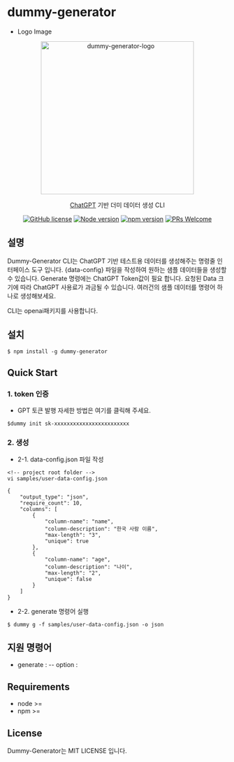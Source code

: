 # dummy-generator
- Logo Image 
<p align="center">
  <a href="http://nestjs.com/" target="blank"><img src="https://github.com/team-opensource-plus/dummy-generator/assets/56494905/4cee5da0-979c-4c13-886d-dfaf9fe81dc5" width="350px" alt="dummy-generator-logo" /></a>
</p>

<p align="center"> <a href="https://openai.com/chatgpt" target="blank">ChatGPT</a> 기반 더미 데이터 생성 CLI</p>
<p align="center">
    <a href="https://github.com/team-opensource-plus/dummy-generator"><img src="https://camo.githubusercontent.com/83d3746e5881c1867665223424263d8e604df233d0a11aae0813e0414d433943/68747470733a2f2f696d672e736869656c64732e696f2f62616467652f6c6963656e73652d4d49542d626c75652e737667" alt="GitHub license" data-canonical-src="https://img.shields.io/badge/license-MIT-blue.svg" style="max-width: 100%;"></a> 
    <a href="">
    <img src="https://camo.githubusercontent.com/4633815e310c7010bc662f2c175a4dac65c37e5269054616ef84c8eb61f8656c/68747470733a2f2f696d672e736869656c64732e696f2f62616467652f6e6f64655f76657273696f6e2d7631362e32302e312d626c7565" alt="Node version" data-canonical-src="https://img.shields.io/badge/node_version-v16.20.1-blue" style="max-width: 100%;"></a> <a href="https://www.npmjs.com/package/dummy-generator" rel="nofollow">
    <img src="https://camo.githubusercontent.com/b0efd51353e4a3937bc25ac06346638f036c8382e08d6537cc1270c0c593fe68/68747470733a2f2f696d672e736869656c64732e696f2f62616467652f6e706d5f76657273696f6e2d76382e31392e342d626c7565" alt="npm version" data-canonical-src="https://img.shields.io/badge/npm_version-v8.19.4-blue" style="max-width: 100%;"></a> <a href="https://github.com/team-opensource-plus/dummy-generator">
    <img src="https://camo.githubusercontent.com/b0ad703a46e8b249ef2a969ab95b2cb361a2866ecb8fe18495a2229f5847102d/68747470733a2f2f696d672e736869656c64732e696f2f62616467652f5052732d77656c636f6d652d627269676874677265656e2e737667" alt="PRs Welcome" data-canonical-src="https://img.shields.io/badge/PRs-welcome-brightgreen.svg" style="max-width: 100%;"></a>
</p>

## 설명
Dummy-Generator CLI는 ChatGPT 기반 테스트용 데이터를 생성해주는 명령줄 인터페이스 도구 입니다. 
{data-config} 파일을 작성하여 원하는 샘플 데이터들을 생성할 수 있습니다. Generate 명령에는 ChatGPT Token값이 필요 합니다. 
요청된 Data 크기에 따라 ChatGPT 사용료가 과금될 수 있습니다.
여러건의 샘플 데이터를 명령어 하나로 생성해보세요.

CLI는 openai패키지를 사용합니다. 

## 설치
```
$ npm install -g dummy-generator
``` 

## Quick Start

### 1. token 인증 
- GPT 토큰 발행 자세한 방법은 여기를 클릭해 주세요. 
``` 
$dummy init sk-xxxxxxxxxxxxxxxxxxxxxxxx
``` 
### 2. 생성
- 2-1. data-config.json 파일 작성
``` 
<!-- project root folder -->
vi samples/user-data-config.json
``` 
``` 
{
	"output_type": "json",
	"require_count": 10,
	"columns": [
		{
			"column-name": "name",
			"column-description": "한국 사람 이름",
			"max-length": "3",
			"unique": true
		},
		{
			"column-name": "age",
			"column-description": "나이",
			"max-length": "2",
			"unique": false
		}
	]
}

``` 

- 2-2. generate 명령어 실행
``` 
$ dummy g -f samples/user-data-config.json -o json
``` 

## 지원 명령어 
<!-- 테이블 형태 -->
<!-- 명령어 / 옵션 정리 -->
- generate : 
-- option  :

## Requirements
- node >= 
- npm >= 

## License
Dummy-Generator는 MIT LICENSE 입니다. 
